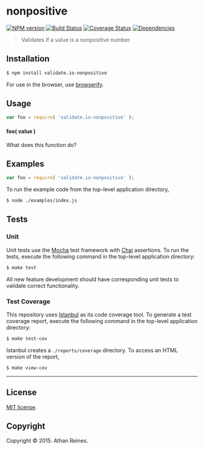 nonpositive
===
[![NPM version][npm-image]][npm-url] [![Build Status][travis-image]][travis-url] [![Coverage Status][coveralls-image]][coveralls-url] [![Dependencies][dependencies-image]][dependencies-url]

> Validates if a value is a nonpositive number.


## Installation

``` bash
$ npm install validate.io-nonpositive
```

For use in the browser, use [browserify](https://github.com/substack/node-browserify).


## Usage

``` javascript
var foo = require( 'validate.io-nonpositive' );
```

#### foo( value )

What does this function do?


## Examples

``` javascript
var foo = require( 'validate.io-nonpositive' );
```

To run the example code from the top-level application directory,

``` bash
$ node ./examples/index.js
```


## Tests

### Unit

Unit tests use the [Mocha](http://mochajs.org) test framework with [Chai](http://chaijs.com) assertions. To run the tests, execute the following command in the top-level application directory:

``` bash
$ make test
```

All new feature development should have corresponding unit tests to validate correct functionality.


### Test Coverage

This repository uses [Istanbul](https://github.com/gotwarlost/istanbul) as its code coverage tool. To generate a test coverage report, execute the following command in the top-level application directory:

``` bash
$ make test-cov
```

Istanbul creates a `./reports/coverage` directory. To access an HTML version of the report,

``` bash
$ make view-cov
```


---
## License

[MIT license](http://opensource.org/licenses/MIT). 


## Copyright

Copyright &copy; 2015. Athan Reines.


[npm-image]: http://img.shields.io/npm/v/validate.io-nonpositive.svg
[npm-url]: https://npmjs.org/package/validate.io-nonpositive

[travis-image]: http://img.shields.io/travis/validate-io/nonpositive/master.svg
[travis-url]: https://travis-ci.org/validate-io/nonpositive

[coveralls-image]: https://img.shields.io/coveralls/validate-io/nonpositive/master.svg
[coveralls-url]: https://coveralls.io/r/validate-io/nonpositive?branch=master

[dependencies-image]: http://img.shields.io/david/validate-io/nonpositive.svg
[dependencies-url]: https://david-dm.org/validate-io/nonpositive

[dev-dependencies-image]: http://img.shields.io/david/dev/validate-io/nonpositive.svg
[dev-dependencies-url]: https://david-dm.org/dev/validate-io/nonpositive

[github-issues-image]: http://img.shields.io/github/issues/validate-io/nonpositive.svg
[github-issues-url]: https://github.com/validate-io/nonpositive/issues
